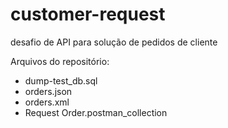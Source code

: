 # customer-request
desafio de API para solução de pedidos de cliente

Arquivos do repositório:
 - dump-test_db.sql
 - orders.json
 - orders.xml
 - Request Order.postman_collection